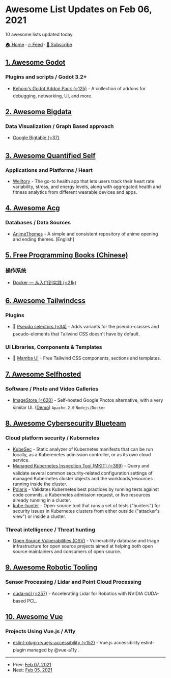 # Awesome List Updates on Feb 06, 2021

10 awesome lists updated today.

[🏠 Home](/README.md) · [🔥 Feed](https://test.trackawesomelist.com/feed.xml) · [📮 Subscribe](https://trackawesomelist.us17.list-manage.com/subscribe?u=d2f0117aa829c83a63ec63c2f&id=36a103854c)



## [1. Awesome Godot](/content/godotengine/awesome-godot/README.md)

### Plugins and scripts / Godot 3.2+

*   [Kehom's Godot Addon Pack (⭐125)](https://github.com/Kehom/GodotAddonPack) - A collection of addons for debugging, networking, UI, and more.

## [2. Awesome Bigdata](/content/newTendermint/awesome-bigdata/README.md)

### Data Visualization / Graph Based approach

*   [Google Bigtable (⭐37)](https://github.com/zrosenbauer/awesome-bigtable).

## [3. Awesome Quantified Self](/content/woop/awesome-quantified-self/README.md)

### Applications and Platforms / Heart

*   [Welltory](https://www.welltory.com/) - The go-to health app that lets users track their heart rate variability, stress, and energy levels, along with aggregated health and fitness analytics from different wearable devices and apps.

## [4. Awesome Acg](/content/soruly/awesome-acg/README.md)

### Databases / Data Sources

*   [AnimeThemes](https://animethemes.moe) - A simple and consistent repository of anime opening and ending themes. \[English]

## [5. Free Programming Books (Chinese)](/content/EbookFoundation/free-programming-books/books/free-programming-books-zh/README.md)

### 操作系统

*   [Docker — 从入门到实践 (⭐21k)](https://github.com/yeasy/docker_practice)

## [6. Awesome Tailwindcss](/content/aniftyco/awesome-tailwindcss/README.md)

### Plugins

*   🧬 [Pseudo selectors (⭐34)](https://github.com/Microwawe/tailwindcss-pseudo-selectors) - Adds variants for the pseudo-classes and pseudo-elements that Tailwind CSS doesn't have by default.

### UI Libraries, Components & Templates

*   🧩 [Mamba UI](https://mambaui.com) - Free Tailwind CSS components, sections and templates.

## [7. Awesome Selfhosted](/content/awesome-selfhosted/awesome-selfhosted/README.md)

### Software / Photo and Video Galleries

*   [ImageStore (⭐620)](https://github.com/gregordr/ImageStore) - Self-hosted Google Photos alternative, with a very similar UI. ([Demo](https://gregordr.github.io/ImageStore/)) `Apache-2.0` `Nodejs/Docker`

## [8. Awesome Cybersecurity Blueteam](/content/fabacab/awesome-cybersecurity-blueteam/README.md)

### Cloud platform security / Kubernetes

*   [KubeSec](https://kubesec.io/) - Static analyzer of Kubernetes manifests that can be run locally, as a Kuberenetes admission controller, or as its own cloud service.
*   [Managed Kubernetes Inspection Tool (MKIT) (⭐389)](https://github.com/darkbitio/mkit) - Query and validate several common security-related configuration settings of managed Kubernetes cluster objects and the workloads/resources running inside the cluster.
*   [Polaris](https://polaris.docs.fairwinds.com/) - Validates Kubernetes best practices by running tests against code commits, a Kubernetes admission request, or live resources already running in a cluster.
*   [kube-hunter](https://kube-hunter.aquasec.com/) - Open-source tool that runs a set of tests ("hunters") for security issues in Kubernetes clusters from either outside ("attacker's view") or inside a cluster.

### Threat intelligence / Threat hunting

*   [Open Source Vulnerabilities (OSV)](https://osv.dev/) - Vulnerability database and triage infrastructure for open source projects aimed at helping both open source maintainers and consumers of open source.

## [9. Awesome Robotic Tooling](/content/protontypes/awesome-robotic-tooling/README.md)

### Sensor Processing / Lidar and Point Cloud Processing

*   [cuda-pcl (⭐257)](https://github.com/NVIDIA-AI-IOT/cuda-pcl) - Accelerating Lidar for Robotics with NVIDIA CUDA-based PCL.

## [10. Awesome Vue](/content/vuejs/awesome-vue/README.md)

### Projects Using Vue.js / A11y

*   [eslint-plugin-vuejs-accessibility (⭐152)](https://github.com/vue-a11y/eslint-plugin-vuejs-accessibility) - Vue.js accessibility eslint-plugin managed by @vue-a11y .

---

- Prev: [Feb 07, 2021](/content/2021/02/07/README.md)
- Next: [Feb 05, 2021](/content/2021/02/05/README.md)